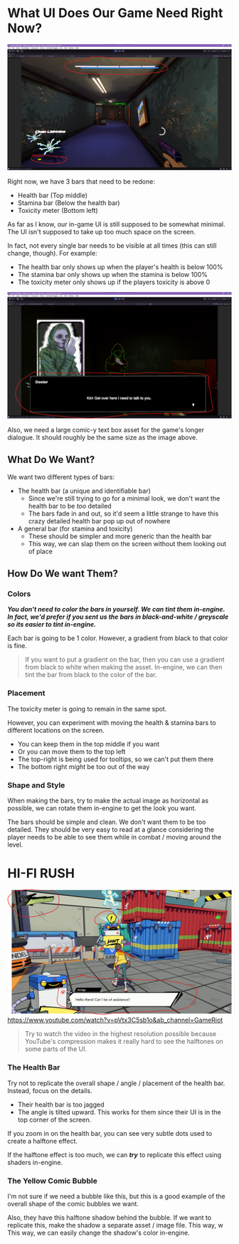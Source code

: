 # What UI Does Our Game Need Right Now?

![](<../_META/Attachments/Pasted image 20250316150025.png>)

Right now, we have 3 bars that need to be redone:

- Health bar (Top middle)
- Stamina bar (Below the health bar)
- Toxicity meter (Bottom left)

As far as I know, our in-game UI is still supposed to be somewhat minimal. The UI isn't supposed to take up too much space on the screen.

In fact, not every single bar needs to be visible at all times (this can still change, though). For example:

- The health bar only shows up when the player's health is below 100%
- The stamina bar only shows up when the stamina is below 100%
- The toxicity meter only shows up if the players toxicity is above 0

![](<../_META/Attachments/Pasted image 20250316152032.png>)

Also, we need a large comic-y text box asset for the game's longer dialogue. It should roughly be the same size as the image above.

## What Do We Want?

We want two different types of bars:

- The health bar (a unique and identifiable bar)
	- Since we're still trying to go for a minimal look, we don't want the health bar to be *too* detailed
	- The bars fade in and out, so it'd seem a little strange to have this crazy detailed health bar pop up out of nowhere
- A general bar (for stamina and toxicity)
	- These should be simpler and more generic than the health bar
	- This way, we can slap them on the screen without them looking out of place

## How Do We want Them?

### Colors

***You don't need to color the bars in yourself. We can tint them in-engine. In fact, we'd prefer if you sent us the bars in black-and-white / greyscale so its easier to tint in-engine.***

Each bar is going to be 1 color. However, a gradient from black to that color is fine.

> If you want to put a gradient on the bar, then you can use a gradient from black to white when making the asset. In-engine, we can then tint the bar from black to the color of the bar.

### Placement

The toxicity meter is going to remain in the same spot.

However, you can experiment with moving the health & stamina bars to different locations on the screen.

- You can keep them in the top middle if you want
- Or you can move them to the top left
- The top-right is being used for tooltips, so we can't put them there
- The bottom right *might* be too out of the way

### Shape and Style

When making the bars, try to make the actual image as horizontal as possible, we can rotate them in-engine to get the look you want.

The bars should be simple and clean. We don't want them to be too detailed. They should be very easy to read at a glance considering the player needs to be able to see them while in combat / moving around the level.

# HI-FI RUSH

![HI-FI Rush Screenshot](<../_META/Attachments/Pasted image 20250316144542.png>)
<https://www.youtube.com/watch?v=pVtx3C5sb1o&ab_channel=GameRiot>

> Try to watch the video in the highest resolution possible because YouTube's compression makes it really hard to see the halftones on some parts of the UI.

### The Health Bar

Try not to replicate the overall shape / angle / placement of the health bar. Instead, focus on the details.

- Their health bar is too jagged
- The angle is tilted upward. This works for them since their UI is in the top corner of the screen.

If you zoom in on the health bar, you can see very subtle dots used to create a halftone effect.

If the halftone effect is too much, we can ***try*** to replicate this effect using shaders in-engine.

### The Yellow Comic Bubble

I'm not sure if we need a bubble like this, but this is a good example of the overall shape of the comic bubbles we want.

Also, they have this halftone shadow behind the bubble. If we want to replicate this, make the shadow a separate asset / image file. This way, w This way, we can easily change the shadow's color in-engine.

